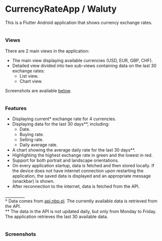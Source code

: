 # CurrencyRateApp / Waluty

This is a Flutter Android application that shows currency exchange rates.
#
### Views
There are 2 main views in the application:

- The main view displaying available currencies (USD, EUR, GBP, CHF).
- Detailed view divided into two sub-views containing data on the last 30 exchange rates:
  - List view.
  - Chart view.
  
Screenshots are available [below](#screenshots).
#
### Features
- Displaying current* exchange rate for 4 currencies.
- Displaying data for the last 30 days**, including:
  - Date.
  - Buying rate.
  - Selling rate.
  - Daily average rate.
- A chart showing the average daily rate for the last 30 days**.
- Highlighting the highest exchange rate in green and the lowest in red.
- Support for both portrait and landscape orientations.
- On every application startup, data is fetched and then stored locally. If the device does not have internet connection upon restarting the application, the saved data is displayed and an appropriate message (snackbar) is shown.
- After reconnection to the internet, data is fetched from the API.

\__________  
\* Data comes from [api.nbp.pl](https://api.nbp.pl). The currently available data is retrieved from the API.  
** The data in the API is not updated daily, but only from Monday to Friday. The application retrieves the last 30 available data.
#
### Screenshots
